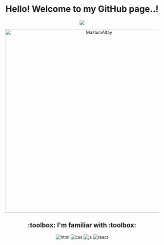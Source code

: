 <h1 align="center">Hello! <b>Welcome to my GitHub page..!</b></h1>
<p align="center">

<!--
**MazlumAltay/MazlumAltay** is a ✨ _special_ ✨ repository because its `README.md` (this file) appears on your GitHub profile.

Here are some ideas to get you started:

- 🔭 I’m currently working on ...
- 🌱 I’m currently learning ...
- 👯 I’m looking to collaborate on ...
- 🤔 I’m looking for help with ...
- 💬 Ask me about ...
- 📫 How to reach me: ...
- 😄 Pronouns: ...
- ⚡ Fun fact: ...
-->

<p align="center">
   <img src="https://i.pinimg.com/originals/b7/63/8e/b7638ec89f61a6c5ff0f88c5cab4f881.gif" />
</p>

<p align="center">
<img src="https://github-readme-stats.vercel.app/api/top-langs?username=MazlumAltay&show_icons=true&theme=dark&title_color=ffffff&text_color=ffffff&locale=en&layout=compact" width="600" alt="MazlumAltay" />
</p>
<h2 align="center">:toolbox: I'm familiar with :toolbox:</h2>
<p align="center">
<img src="https://img.shields.io/badge/-HTML5-%23E44D27?style=flat-square&logo=html5&logoColor=ffffff" alt="html" />
<img src="https://img.shields.io/badge/-CSS3-%231572B6?style=flat-square&logo=css3" alt="css" />
<img src="https://img.shields.io/badge/-JavaScript-%23F7DF1C?style=flat-square&logo=javascript&logoColor=000000&labelColor=%23F7DF1C&color=%23FFCE5A" alt="js" />
<img src="https://img.shields.io/badge/-React-61DAFB?style=flat-square&logo=react&logoColor=ffffff" alt="react" />
</p>

